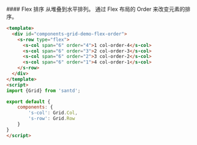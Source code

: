 <text lang="cn">
#### Flex 排序
从堆叠到水平排列。
通过 Flex 布局的 Order 来改变元素的排序。
</text>


```html
<template>
  <div id="components-grid-demo-flex-order">
    <s-row type="flex">
      <s-col span="6" order="4">1 col-order-4</s-col>
      <s-col span="6" order="3">2 col-order-3</s-col>
      <s-col span="6" order="2">3 col-order-2</s-col>
      <s-col span="6" order="1">4 col-order-1</s-col>
    </s-row>
  </div>
</template>
<script>
import {Grid} from 'santd';

export default {
    components: {
        's-col': Grid.Col,
        's-row': Grid.Row
    }
}
</script>
```
